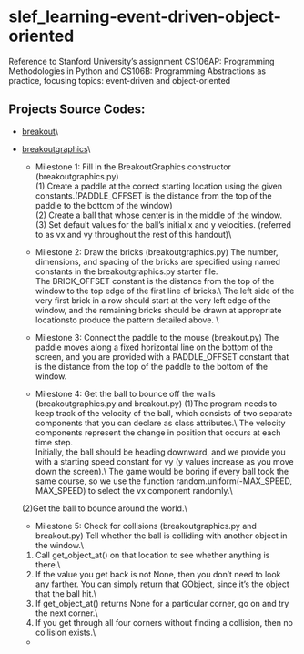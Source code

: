 # slef_learning-event-driven-object-oriented
Reference to Stanford University’s assignment CS106AP: Programming Methodologies in Python and CS106B: Programming Abstractions as practice, focusing topics: event-driven and object-oriented
## Projects Source Codes:
* [breakout](https://github.com/An022/self_learning-event-driven-object-oriented/blob/main/breakout/breakout.py)\
* [breakoutgraphics](https://github.com/An022/self_learning-event-driven-object-oriented/blob/main/breakout/breakoutgraphics.py)\
  * Milestone 1: Fill in the BreakoutGraphics constructor (breakoutgraphics.py)\
  (1) Create a paddle at the correct starting location using the given constants.(PADDLE_OFFSET is the distance from the top of the paddle to the bottom of the window)\
  (2) Create a ball that whose center is in the middle of the window.\
  (3) Set default values for the ball’s initial x and y velocities. (referred to as vx and vy throughout the rest of this handout)\
  
  *  Milestone 2: Draw the bricks (breakoutgraphics.py)
  The number, dimensions, and spacing of the bricks are specified using named constants in the breakoutgraphics.py starter file.\
  The BRICK_OFFSET constant is the distance from the top of the window to the top edge of the first line of bricks.\ 
  The left side of the very first brick in a row should start at the very left edge of the window, and the remaining bricks should be drawn at appropriate locationsto produce the pattern detailed above. \
  
  *  Milestone 3: Connect the paddle to the mouse (breakout.py)
  The paddle moves along a fixed horizontal line on the bottom of the screen, and you are provided with a PADDLE_OFFSET constant that is the distance from the top of the paddle to the bottom of the window.
  
  *  Milestone 4: Get the ball to bounce off the walls (breakoutgraphics.py and breakout.py)
  (1)The program needs to keep track of the velocity of the ball, which consists of two separate components that you can declare as class attributes.\ 
     The velocity components represent the change in position that occurs at each time step.\
     Initially, the ball should be heading downward, and we provide you with a starting speed constant for vy (y values increase as you move down the screen).\ 
     The game would be boring if every ball took the same course, so we use the function random.uniform(-MAX_SPEED, MAX_SPEED) to select the vx component randomly.\ 
     
  (2)Get the ball to bounce around the world.\
  
  *  Milestone 5: Check for collisions (breakoutgraphics.py and breakout.py)
  Tell whether the ball is colliding with another object in the window.\
  
  1. Call get_object_at() on that location to see whether anything is there.\
  2. If the value you get back is not None, then you don’t need to look any farther. You can simply return that GObject, since it’s the object that the ball hit.\
  3. If get_object_at() returns None for a particular corner, go on and try the next corner.\
  4. If you get through all four corners without finding a collision, then no collision exists.\
  
  * 

  
  
  ```
  
  ```
